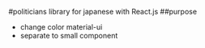 #politicians library for japanese with React.js
##purpose
- change color material-ui
- separate to small component
